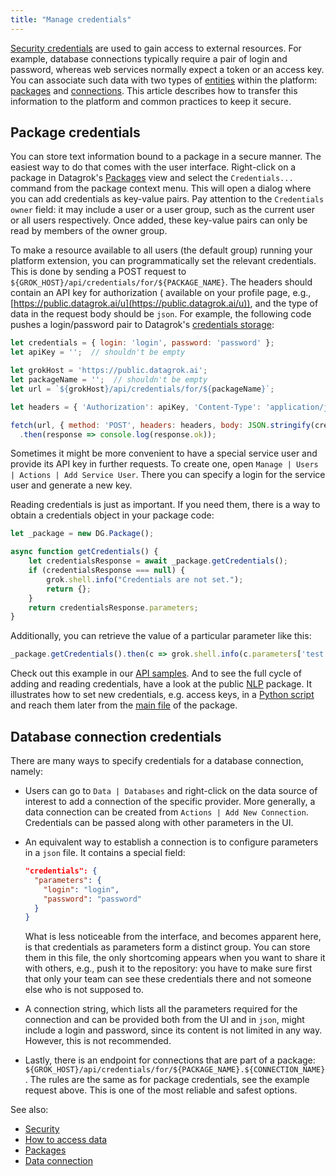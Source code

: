 ```yaml
---
title: "Manage credentials"
---
```


[Security credentials](../../govern/security.md#credentials) are used to gain access to external resources. For example,
database connections typically require a pair of login and password, whereas web services normally expect a token or an
access key. You can associate such data with two types of [entities](../../concepts/objects.md) within the
platform: [packages](../develop.md#packages)
and [connections](../../access/access.md#data-connection). This article describes how to transfer this information to the
platform and common practices to keep it secure.

## Package credentials

You can store text information bound to a package in a secure manner. The easiest way to do that comes with the user
interface. Right-click on a package in Datagrok's [Packages](https://public.datagrok.ai/packages) view and select
the `Credentials...`
command from the package context menu. This will open a dialog where you can add credentials as key-value pairs. Pay
attention to the `Credentials owner` field: it may include a user or a user group, such as the current user or all users
respectively. Once added, these key-value pairs can only be read by members of the owner group.

To make a resource available to all users (the default group) running your platform extension, you can programmatically
set the relevant credentials. This is done by sending a POST request
to `${GROK_HOST}/api/credentials/for/${PACKAGE_NAME}`. The headers should contain an API key for authorization (
available on your profile page, e.g., [https://public.datagrok.ai/u](https://public.datagrok.ai/u)), and the type of
data in the request body should be `json`. For example, the following code pushes a login/password pair to
Datagrok's [credentials storage](https://datagrok.ai/help/govern/security#credentials-storage):

```javascript
let credentials = { login: 'login', password: 'password' };
let apiKey = '';  // shouldn't be empty

let grokHost = 'https://public.datagrok.ai';
let packageName = '';  // shouldn't be empty
let url = `${grokHost}/api/credentials/for/${packageName}`;

let headers = { 'Authorization': apiKey, 'Content-Type': 'application/json' };

fetch(url, { method: 'POST', headers: headers, body: JSON.stringify(credentials) })
  .then(response => console.log(response.ok));
```

Sometimes it might be more convenient to have a special service user and provide its API key in further requests. To
create one, open `Manage | Users | Actions | Add Service User`. There you can specify a login for the service user and
generate a new key.

Reading credentials is just as important. If you need them, there is a way to obtain a credentials object in your
package code:

```javascript
let _package = new DG.Package();

async function getCredentials() {
    let credentialsResponse = await _package.getCredentials();
    if (credentialsResponse === null) {
        grok.shell.info("Credentials are not set.");
        return {};
    }
    return credentialsResponse.parameters;
}
```

Additionally, you can retrieve the value of a particular parameter like this:

```javascript
_package.getCredentials().then(c => grok.shell.info(c.parameters['test']));
```

Check out this example in our [API samples](https://public.datagrok.ai/js/samples/misc/package-credentials). And to see
the full cycle of adding and reading credentials, have a look at the
public [NLP](https://github.com/datagrok-ai/public/tree/master/packages/NLP) package. It illustrates how to set new
credentials, e.g. access keys, in
a [Python script](https://github.com/datagrok-ai/public/blob/master/packages/NLP/aws/nlp-user.py)
and reach them later from the [main file](https://github.com/datagrok-ai/public/blob/master/packages/NLP/src/package.ts)
of the package.

## Database connection credentials

There are many ways to specify credentials for a database connection, namely:

* Users can go to `Data | Databases` and right-click on the data source of interest to add a connection of the specific
  provider. More generally, a data connection can be created from `Actions | Add New Connection`. Credentials can be
  passed along with other parameters in the UI.
* An equivalent way to establish a connection is to configure parameters in a `json` file. It contains a special field:

  ```json
  "credentials": {
    "parameters": {
      "login": "login",
      "password": "password"
    }
  }
  ```

  What is less noticeable from the interface, and becomes apparent here, is that credentials as parameters form a
  distinct group. You can store them in this file, the only shortcoming appears when you want to share it with others,
  e.g., push it to the repository: you have to make sure first that only your team can see these credentials there and
  not someone else who is not supposed to.
* A connection string, which lists all the parameters required for the connection and can be provided both from the UI
  and in `json`, might include a login and password, since its content is not limited in any way. However, this is not
  recommended.
* Lastly, there is an endpoint for connections that are part of a
  package: `${GROK_HOST}/api/credentials/for/${PACKAGE_NAME}.${CONNECTION_NAME}`. The rules are the same as for package
  credentials, see the example request above. This is one of the most reliable and safest options.

See also:

* [Security](../../govern/security.md#credentials)
* [How to access data](access-data.md)
* [Packages](../develop.md)
* [Data connection](../../access/access.md#data-connection)

